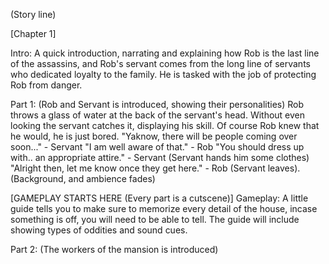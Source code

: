 (Story line)

[Chapter 1]

Intro:
A quick introduction, narrating and explaining how Rob is the last line of the assassins, and Rob's servant comes from the long line of servants who dedicated loyalty to the family. He is tasked with the job of protecting Rob from danger.

Part 1: (Rob and Servant is introduced, showing their personalities)
Rob throws a glass of water at the back of the servant's head. Without even looking the servant catches it, displaying his skill. Of course Rob knew that he would, he is just bored.
"Yaknow, there will be people coming over soon..." - Servant
"I am well aware of that." - Rob
"You should dress up with.. an appropriate attire." - Servant
(Servant hands him some clothes)
"Alright then, let me know once they get here." - Rob
(Servant leaves).
(Background, and ambience fades)

[GAMEPLAY STARTS HERE (Every part is a cutscene)]
Gameplay:
A little guide tells you to make sure to memorize every detail of the house, incase something is off, you will need to be able to tell.
The guide will include showing types of oddities and sound cues.

Part 2: (The workers of the mansion is introduced)
